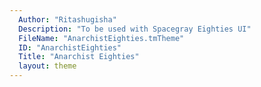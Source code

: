 ```yaml
---
  Author: "Ritashugisha"
  Description: "To be used with Spacegray Eighties UI"
  FileName: "AnarchistEighties.tmTheme"
  ID: "AnarchistEighties"
  Title: "Anarchist Eighties"
  layout: theme
---
```

  